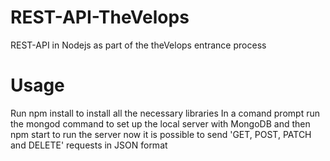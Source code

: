 # REST-API-TheVelops
REST-API in Nodejs as part of the theVelops entrance process

# Usage
Run npm install to install all the necessary libraries
In a comand prompt run the mongod command to set up the local server with MongoDB
and then npm start to run the server
now it is possible to send 'GET, POST, PATCH and DELETE' requests in JSON format
